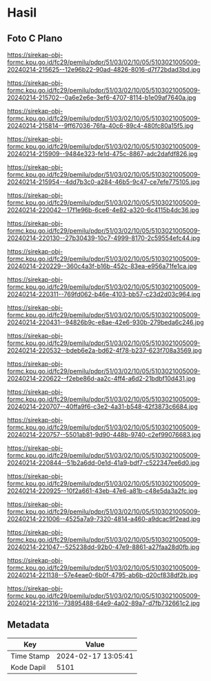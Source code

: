 # Hasil

## Foto C Plano

https://sirekap-obj-formc.kpu.go.id/fc29/pemilu/pdpr/51/03/02/10/05/5103021005009-20240214-215625--12e96b22-90ad-4826-8016-d7f72bdad3bd.jpg

https://sirekap-obj-formc.kpu.go.id/fc29/pemilu/pdpr/51/03/02/10/05/5103021005009-20240214-215702--0a6e2e6e-3ef6-4707-8114-b1e09af7640a.jpg

https://sirekap-obj-formc.kpu.go.id/fc29/pemilu/pdpr/51/03/02/10/05/5103021005009-20240214-215814--9ff67036-76fa-40c6-89c4-480fc80a15f5.jpg

https://sirekap-obj-formc.kpu.go.id/fc29/pemilu/pdpr/51/03/02/10/05/5103021005009-20240214-215909--9484e323-fe1d-475c-8867-adc2dafdf826.jpg

https://sirekap-obj-formc.kpu.go.id/fc29/pemilu/pdpr/51/03/02/10/05/5103021005009-20240214-215954--4dd7b3c0-a284-46b5-9c47-ce7efe775105.jpg

https://sirekap-obj-formc.kpu.go.id/fc29/pemilu/pdpr/51/03/02/10/05/5103021005009-20240214-220042--17f1e96b-6ce6-4e82-a320-6c4115b4dc36.jpg

https://sirekap-obj-formc.kpu.go.id/fc29/pemilu/pdpr/51/03/02/10/05/5103021005009-20240214-220130--27b30439-10c7-4999-8170-2c59554efc44.jpg

https://sirekap-obj-formc.kpu.go.id/fc29/pemilu/pdpr/51/03/02/10/05/5103021005009-20240214-220229--360c4a3f-b16b-452c-83ea-e956a71fe1ca.jpg

https://sirekap-obj-formc.kpu.go.id/fc29/pemilu/pdpr/51/03/02/10/05/5103021005009-20240214-220311--769fd062-b46e-4103-bb57-c23d2d03c964.jpg

https://sirekap-obj-formc.kpu.go.id/fc29/pemilu/pdpr/51/03/02/10/05/5103021005009-20240214-220431--94826b9c-e8ae-42e6-930b-279beda6c246.jpg

https://sirekap-obj-formc.kpu.go.id/fc29/pemilu/pdpr/51/03/02/10/05/5103021005009-20240214-220532--bdeb6e2a-bd62-4f78-b237-623f708a3569.jpg

https://sirekap-obj-formc.kpu.go.id/fc29/pemilu/pdpr/51/03/02/10/05/5103021005009-20240214-220622--f2ebe86d-aa2c-4ff4-a6d2-21bdbf10d431.jpg

https://sirekap-obj-formc.kpu.go.id/fc29/pemilu/pdpr/51/03/02/10/05/5103021005009-20240214-220707--40ffa9f6-c3e2-4a31-b548-42f3873c6684.jpg

https://sirekap-obj-formc.kpu.go.id/fc29/pemilu/pdpr/51/03/02/10/05/5103021005009-20240214-220757--5501ab81-9d90-448b-9740-c2ef99076683.jpg

https://sirekap-obj-formc.kpu.go.id/fc29/pemilu/pdpr/51/03/02/10/05/5103021005009-20240214-220844--51b2a6dd-0e1d-41a9-bdf7-c522347ee6d0.jpg

https://sirekap-obj-formc.kpu.go.id/fc29/pemilu/pdpr/51/03/02/10/05/5103021005009-20240214-220925--10f2a661-43eb-47e6-a81b-c48e5da3a2fc.jpg

https://sirekap-obj-formc.kpu.go.id/fc29/pemilu/pdpr/51/03/02/10/05/5103021005009-20240214-221006--4525a7a9-7320-4814-a460-a9dcac9f2ead.jpg

https://sirekap-obj-formc.kpu.go.id/fc29/pemilu/pdpr/51/03/02/10/05/5103021005009-20240214-221047--525238dd-92b0-47e9-8861-a27faa28d0fb.jpg

https://sirekap-obj-formc.kpu.go.id/fc29/pemilu/pdpr/51/03/02/10/05/5103021005009-20240214-221138--57e4eae0-6b0f-4795-ab6b-d20cf838df2b.jpg

https://sirekap-obj-formc.kpu.go.id/fc29/pemilu/pdpr/51/03/02/10/05/5103021005009-20240214-221316--73895488-64e9-4a02-89a7-d7fb732661c2.jpg


## Metadata

| Key        | Value               |
| ---------- | ------------------- |
| Time Stamp | 2024-02-17 13:05:41 |
| Kode Dapil | 5101                |



